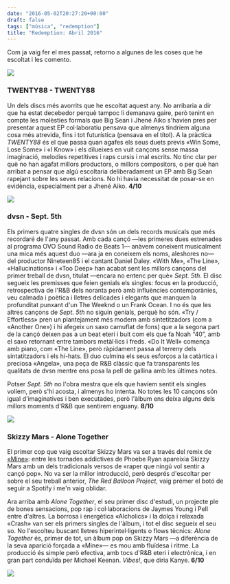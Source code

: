 ```yaml
---
date: "2016-05-02T20:27:20+00:00"
draft: false
tags: ["música", "redemption"]
title: "Redemption: Abril 2016"
---
```

Com ja vaig fer el mes passat, retorno a algunes de les coses que he escoltat i les comento. 

<!-- more -->

<img class="pImageFull" src="https://65.media.tumblr.com/0ca74db8136b63c2ab007aa1835f0109/tumblr_o6uryrLGaG1u00ofno3_1280.png">

### TWENTY88 - TWENTY88

Un dels discs més avorrits que he escoltat aquest any. No arribaria a dir que ha estat decebedor perquè tampoc li demanava gaire, però tenint en compte les molèsties formals que Big Sean i Jhené Aiko s'havien pres per presentar aquest EP col·laboratiu pensava que almenys tindríem alguna cosa més atrevida, fins i tot futurística (pensava en el títol). A la pràctica *TWENTY88* és el que passa quan agafes els seus duets previs «Win Some, Lose Some» i «I Know» i els dilueixes en vuit cançons sense massa imaginació, melodies repetitives i raps cursis i mal escrits. No tinc clar per què no han agafat millors productors, o millors compositors, o per què han arribat a pensar que algú escoltaria deliberadament un EP amb Big Sean rapejant sobre les seves relacions. No hi havia necessitat de posar-se en evidència, especialment per a Jhené Aiko. **4/10**

<img class="pImageFull" src="https://66.media.tumblr.com/2163de52271cae670ddd0878d527d81a/tumblr_o6uryrLGaG1u00ofno1_1280.png">

### dvsn - Sept. 5th

Els primers quatre singles de dvsn són un dels records musicals que més recordaré de l'any passat. Amb cada cançó —les primeres dues estrenades al programa OVO Sound Radio de Beats 1— anàvem coneixent musicalment una mica més aquest duo —ara ja en coneixem els noms, aleshores no— del productor Nineteen85 i el cantant Daniel Daley. «With Me», «The Line», «Hallucinations» i «Too Deep» han acabat sent les millors cançons del primer treball de dvsn, titulat —encara no entenc per què» *Sept. 5th*. El disc segueix les premisses que feien genials els singles: focus en la producció, retrospectiva de l'R&B dels noranta però amb influències contemporànies, veu calmada i poètica i lletres delicades i elegants que manquen la profunditat punxant d'un The Weeknd o un Frank Ocean. I no és que les altres cançons de *Sept. 5th* no siguin genials, perquè ho són. «Try / Effortless» pren un plantejament més modern amb sintetitzadors (com a «Another One») i hi afegeix un saxo camuflat de fons) que a la segona part de la cançó deixen pas a un beat eteri i buit com els que fa Noah “40”, amb el saxo retornant entre tambors metàl·lics i freds. «Do It Well» comença amb piano, com «The Line», però ràpidament passa al terreny dels sintatitzadors i els hi-hats. El duo culmina els seus esforços a la catàrtica i preciosa «Angela», una peça de R&B clàssic que fa transparents les qualitats de dvsn mentre ens posa la pell de gallina amb les últimes notes. 

Potser *Sept. 5th* no l'obra mestra que els que havíem sentit els singles volíem, però s'hi acosta, i almenys ho intenta. No totes les 10 cançons són igual d'imaginatives i ben executades, però l'àlbum ens deixa alguns dels millors moments d'R&B que sentirem enguany. **8/10**

<img class="pImageFull" src="https://67.media.tumblr.com/650218b07921d97b92dd9b731dd3a725/tumblr_o6uryrLGaG1u00ofno2_1280.png">

### Skizzy Mars - Alone Together

El primer cop que vaig escoltar Skizzy Mars va ser a través del remix de [«Mine»](https://soundcloud.com/michaelkeenanaudio/mine): entre les tornades addictives de Phoebe Ryan apareixia Skizzy Mars amb un dels tradicionals versos de «raper que ningú vol sentir a cançó pop». No va ser la millor introducció, però després d'escoltar per sobre el seu treball anterior, *The Red Balloon Project*, vaig prémer el botó de seguir a Spotify i me'n vaig oblidar. 

Ara arriba amb *Alone Together*, el seu primer disc d'estudi, un projecte ple de bones sensacions, pop rap i col·laboracions de Jaymes Young i Pell entre d'altres. La borrosa i energètica «Alcholics» i la dolça i relaxada «Crash» van ser els primers singles de l'àlbum, i tot el disc segueix el seu so. No l'escolteu buscant lletres hiperintel·ligents o flows tècnics: *Alone Together* és, primer de tot, un àlbum pop on Skizzy Mars —a diferència de la seva aparició forçada a «Mine»— es mou amb fluïdesa i ritme. La producció és simple però efectiva, amb tocs d'R&B eteri i electrònica, i en gran part conduïda per Michael Keenan. *Vibes!*, que diria Kanye. **6/10**

<img id="splashFade" src="http://i.imgur.com/kCFBJdm.jpg">